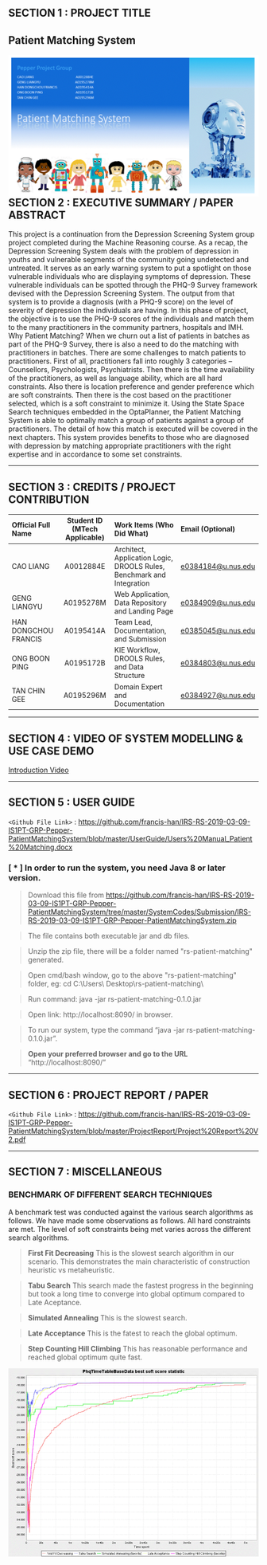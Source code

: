 ## SECTION 1 : PROJECT TITLE
## Patient Matching System

<img src="Miscellaneous/Banner.gif"
     style="float: left; margin-right: 0px;" />

---
## SECTION 2 : EXECUTIVE SUMMARY / PAPER ABSTRACT
This project is a continuation from the Depression Screening System group project completed during the Machine Reasoning course. As a recap, the Depression Screening System deals with the problem of depression in youths and vulnerable segments of the community going undetected and untreated. It serves as an early warning system to put a spotlight on those vulnerable individuals who are displaying symptoms of depression. These vulnerable individuals can be spotted through the PHQ-9 Survey framework devised with the Depression Screening System. The output from that system is to provide a diagnosis (with a PHQ-9 score) on the level of severity of depression the individuals are having.
In this phase of project, the objective is to use the PHQ-9 scores of the individuals and match them to the many practitioners in the community partners, hospitals and IMH. 
Why Patient Matching? When we churn out a list of patients in batches as part of the PHQ-9 Survey, there is also a need to do the matching with practitioners in batches. There are some challenges to match patients to practitioners. First of all, practitioners fall into roughly 3 categories – Counsellors, Psychologists, Psychiatrists. Then there is the time availability of the practitioners, as well as language ability, which are all hard constraints. Also there is location preference and gender preference which are soft constraints. Then there is the cost based on the practitioner selected, which is a soft constraint to minimize it.
Using the State Space Search techniques embedded in the OptaPlanner, the Patient Matching System is able to optimally match a group of patients against a group of practitioners. The detail of how this match is executed will be covered in the next chapters.
This system provides benefits to those who are diagnosed with depression by matching appropriate practitioners with the right expertise and in accordance to some set constraints.



---
## SECTION 3 : CREDITS / PROJECT CONTRIBUTION


| Official Full Name  | Student ID (MTech Applicable)  | Work Items (Who Did What) | Email (Optional) |
| :------------ |:---------------:| :-----| :-----|
| CAO LIANG            | A0012884E | Architect, Application Logic, DROOLS Rules, Benchmark and Integration    | e0384184@u.nus.edu |
| GENG LIANGYU         | A0195278M | Web Application, Data Repository and Landing Page                        | e0384909@u.nus.edu |
| HAN DONGCHOU FRANCIS | A0195414A | Team Lead, Documentation, and Submission                                 | e0385045@u.nus.edu |
| ONG BOON PING        | A0195172B | KIE Workflow, DROOLS Rules, and Data Structure                           | e0384803@u.nus.edu |
| TAN CHIN GEE         | A0195296M | Domain Expert and Documentation                                          | e0384927@u.nus.edu |


---
## SECTION 4 : VIDEO OF SYSTEM MODELLING & USE CASE DEMO

[Introduction Video](https://youtu.be/RXYVsCB5vHU)

---
## SECTION 5 : USER GUIDE

`<Github File Link>` : <https://github.com/francis-han/IRS-RS-2019-03-09-IS1PT-GRP-Pepper-PatientMatchingSystem/blob/master/UserGuide/Users%20Manual_Patient%20Matching.docx>

### [ * ] In order to run the system, you need Java 8 or later version.

> Download this file from https://github.com/francis-han/IRS-RS-2019-03-09-IS1PT-GRP-Pepper-PatientMatchingSystem/tree/master/SystemCodes/Submission/IRS-RS-2019-03-09-IS1PT-GRP-Pepper-PatientMatchingSystem.zip

> The file contains both executable jar and db files.

> Unzip the zip file, there will be a folder named "rs-patient-matching" generated.

> Open cmd/bash window, go to the above "rs-patient-matching" folder, eg: cd C:\Users\ Desktop\rs-patient-matching\

> Run command: java -jar rs-patient-matching-0.1.0.jar

> Open link: http://localhost:8090/ in browser.

> To run our system, type the command “java -jar rs-patient-matching-0.1.0.jar”.

> **Open your preferred browser and go to the URL** “http://localhost:8090/”


---
## SECTION 6 : PROJECT REPORT / PAPER

`<Github File Link>` : <https://github.com/francis-han/IRS-RS-2019-03-09-IS1PT-GRP-Pepper-PatientMatchingSystem/blob/master/ProjectReport/Project%20Report%20V2.pdf>


---
## SECTION 7 : MISCELLANEOUS

### BENCHMARK OF DIFFERENT SEARCH TECHNIQUES

A benchmark test was conducted against the various search algorithms as follows. We have made some observations as follows. All hard constraints are met. The level of soft constraints being met varies across the different search algorithms.

> **First Fit Decreasing**
> This is the slowest search algorithm in our scenario. This demonstrates the main characteristic of construction heuristic vs metaheuristic.

> **Tabu Search**
> This search made the fastest progress in the beginning but took a long time to converge into global optimum compared to Late Aceptance.

> **Simulated Annealing**
> This is the slowest search.

> **Late Acceptance**
> This is the fatest to reach the global optimum.

> **Step Counting Hill Climbing**
> This has reasonable performance and reached global optimum quite fast.



<img src="Miscellaneous/SearchResults.gif"
     style="float: left; margin-right: 0px;" />

